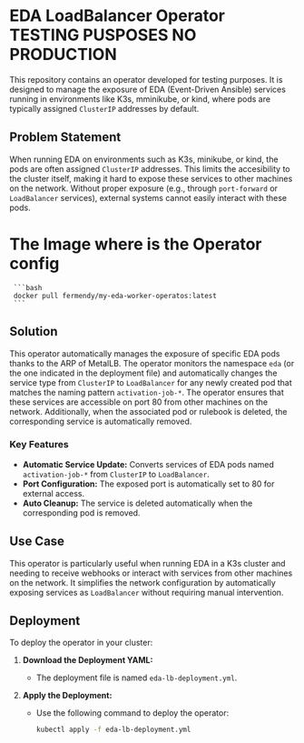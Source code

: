 # EDA LoadBalancer Operator TESTING PUSPOSES NO PRODUCTION

This repository contains an operator developed for testing purposes. It is designed to manage the exposure of EDA (Event-Driven Ansible) services running in environments like K3s, mminikube, or kind, where pods are typically assigned `ClusterIP` addresses by default.

## Problem Statement

When running EDA on environments such as K3s, minikube, or kind, the pods are often assigned `ClusterIP` addresses. This limits the accesibility to the cluster itself, making it hard to expose these services to other machines on the network. Without proper exposure (e.g., through `port-forward` or `LoadBalancer` services), external systems cannot easily interact with these pods.

# The Image where is the Operator config
     ```bash
     docker pull fermendy/my-eda-worker-operatos:latest
     ```

## Solution

This operator automatically manages the exposure of specific EDA pods thanks to the ARP of MetalLB. The operator monitors the namespace `eda` (or the one indicated in the deployment file) and automatically changes the service type from `ClusterIP` to `LoadBalancer` for any newly created pod that matches the naming pattern `activation-job-*`. The operator ensures that these services are accessible on port 80 from other machines on the network. Additionally, when the associated pod or rulebook is deleted, the corresponding service is automatically removed.

### Key Features

- **Automatic Service Update:** Converts services of EDA pods named `activation-job-*` from `ClusterIP` to `LoadBalancer`.
- **Port Configuration:** The exposed port is automatically set to 80 for external access.
- **Auto Cleanup:** The service is deleted automatically when the corresponding pod is removed.

## Use Case

This operator is particularly useful when running EDA in a K3s cluster and needing to receive webhooks or interact with services from other machines on the network. It simplifies the network configuration by automatically exposing services as `LoadBalancer` without requiring manual intervention.

## Deployment

To deploy the operator in your cluster:

1. **Download the Deployment YAML:**
   - The deployment file is named `eda-lb-deployment.yml`.

2. **Apply the Deployment:**
   - Use the following command to deploy the operator:
     ```bash
     kubectl apply -f eda-lb-deployment.yml
     ```